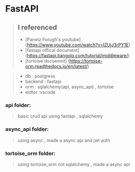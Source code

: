 # FastAPI
> ## I referenced 
> - [Parwiz Forugh's youtube]<br>(https://www.youtube.com/watch?v=IZUjJ3rPY1E)
>- [fastapi offical document]<br>(https://fastapi.tiangolo.com/tutorial/middleware/) <br>
> -  [tortoise docuemnt]
> (https://tortoise-orm.readthedocs.io/en/latest/)

> - db : postgress
> - backend : fastapi
> - orm : sqlalchemy(api, async_api) , tortoise
> - eidtor :vscode

### api folder:
>basic crud api using fastapi , sqlalchemy

### async_api folder:
> using async  , made a async api and jwt auth

### tortoise_orm folder:
> using tortoise_orm  not sqlalchemy ,  made a  async api
